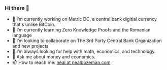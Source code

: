 ### Hi there 👋
- 🔭 I’m currently working on Metric DC, a central bank digitial currency that's unlike BitCoin.
- 🌱 I’m currently learning Zero Knowledge Proofs and the Romanian language
- 👯 I’m looking to collaborate on The 3rd Party Central Bank Organization and new projects
- 🤔 I’m always looking for help with math, economics, and technology.
- 💬 Ask me about money and economics.
- 📫 How to reach me: [neal at nealbozeman.com](https://nealbozeman.com "Neal's Homepage")

<!--
**NealBozeman/NealBozeman** is a ✨ _special_ ✨ repository because its `README.md` (this file) appears on your GitHub profile.

Here are some ideas to get you started:

- 🔭 I’m currently working on ...
- 🌱 I’m currently learning ...
- 👯 I’m looking to collaborate on ...
- 🤔 I’m looking for help with ...
- 💬 Ask me about ...
- 📫 How to reach me: ...
- 😄 Pronouns: ...
- ⚡ Fun fact: ...
-->
